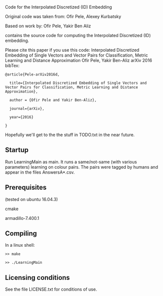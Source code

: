 Code for the Interpolated Discretized (ID) Embedding



Original code was taken from: Ofir Pele, Alexey Kurbatsky

Based on work by: Ofir Pele, Yakir Ben Aliz

contains the source code for computing the Interpolated Discretized (ID) embedding.

Please cite this paper if you use this code:
 Interpolated Discretized Embedding of Single Vectors and Vector Pairs for Classification, Metric Learning and Distance Approximation
 Ofir Pele, Yakir Ben-Aliz
 arXiv 2016
bibTex:
```
@article{Pele-arXiv2016d,

  title={Interpolated Discretized Embedding of Single Vectors and Vector Pairs for Classification, Metric Learning and Distance Approximation},

  author = {Ofir Pele and Yakir Ben-Aliz},

  journal={arXiv},

  year={2016}

}
```

Hopefully we'll get to the the stuff in TODO.txt in the near future.

Startup
------------
Run LearningMain as main. It runs a same/not-same (with various parameters) learning on colour pairs. The pairs were tagged by humans and appear in the files AnswersA*.csv. 

Prerequisites
--------------
(tested on ubuntu 16.04.3) 

cmake

armadillo-7.400.1



Compiling 
-----------------
In a linux shell:

```
>> make

>> ./LearningMain
```



Licensing conditions
--------------------
See the file LICENSE.txt for conditions of use.
